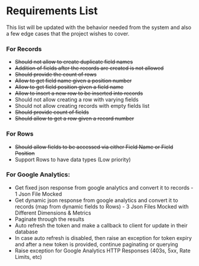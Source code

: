 # Requirements List

This list will be updated with the behavior needed from the system and also a few edge cases that the project wishes to cover.

### For Records
- ~~Should not allow to create duplicate field names~~
- ~~Addition of fields after the records are created is not allowed~~
- ~~Should provide the count of rows~~
- ~~Allow to get field name given a position number~~
- ~~Allow to get field position given a field name~~
- ~~Allow to insert a new row to be inserted into records~~
- Should not allow creating a row with varying fields
- Should not allow creating records with empty fields list
- ~~Should provide count of fields~~
- ~~Should allow to get a row given a record number~~

### For Rows
- ~~Should allow fields to be accessed via either Field Name or Field Position~~
- Support Rows to have data types (Low priority)

### For Google Analytics:
- Get fixed json response from google analytics and convert it to records - 1 Json File Mocked
- Get dynamic json response from google analytics and convert it to records (map from dynamic fields to Rows) - 3 Json Files Mocked with Different Dimensions & Metrics
- Paginate through the results
- Auto refresh the token and make a callback to client for update in their database
- In case auto refresh is disabled, then raise an exception for token expiry and after a new token is provided, continue paginating or querying
- Raise exception for Google Analytics HTTP Responses (403s, 5xx, Rate Limits, etc)
